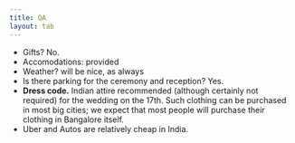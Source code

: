 ```yaml
---
title: QA
layout: tab
---
```


 - Gifts? No.
 - Accomodations: provided
 - Weather? will be nice, as always
 - Is there parking for the ceremony and reception? Yes.
 - **Dress code.**
      Indian attire recommended (although certainly not required) for the wedding on the 17th. 
      Such clothing can be purchased in most big cities; we expect that most people will purchase their clothing in Bangalore itself.
 - Uber and Autos are relatively cheap in India. 
